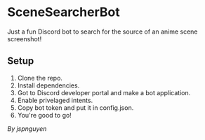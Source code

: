 # SceneSearcherBot

Just a fun Discord bot to search for the source of an anime scene screenshot!

## Setup

1. Clone the repo.
2. Install dependencies.
3. Got to Discord developer portal and make a bot application.
4. Enable privelaged intents.
5. Copy bot token and put it in config.json.
6. You're good to go!

*By jspnguyen*
